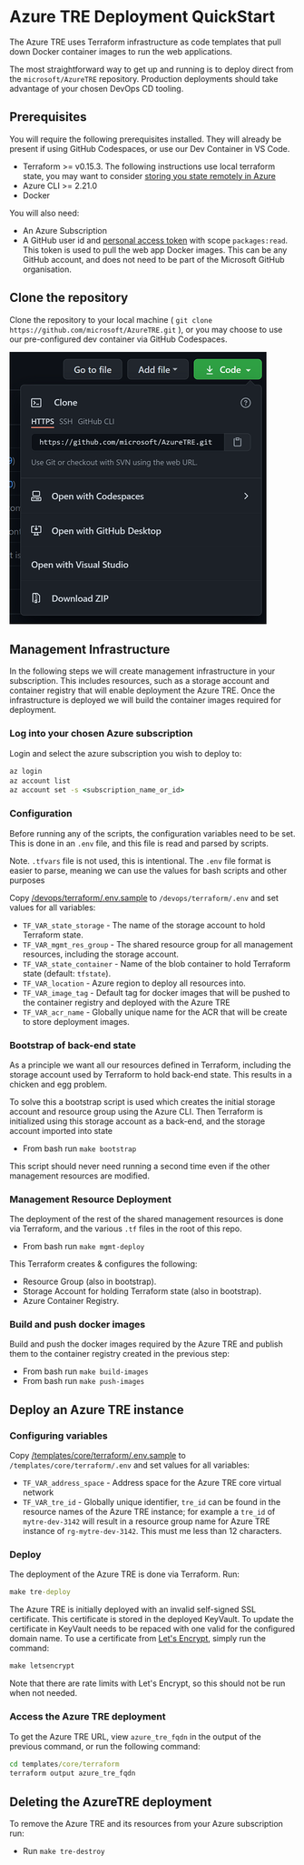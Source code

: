 # Azure TRE Deployment QuickStart

The Azure TRE uses Terraform infrastructure as code templates that pull down Docker container images to run the web applications.

The most straightforward way to get up and running is to deploy direct from the `microsoft/AzureTRE` repository. Production deployments should take advantage of your chosen DevOps CD tooling.

## Prerequisites

You will require the following prerequisites installed. They will already be present if using GitHub Codespaces, or use our Dev Container in VS Code.

- Terraform >= v0.15.3. The following instructions use local terraform state, you may want to consider [storing you state remotely in Azure](https://docs.microsoft.com/en-us/azure/developer/terraform/store-state-in-azure-storage)
- Azure CLI >= 2.21.0
- Docker

You will also need:

- An Azure Subscription
- A GitHub user id and [personal access token](https://docs.github.com/en/github/authenticating-to-github/creating-a-personal-access-token) with scope `packages:read`. This token is used to pull the web app Docker images. This can be any GitHub account, and does not need to be part of the Microsoft GitHub organisation.

## Clone the repository

Clone the repository to your local machine ( `git clone https://github.com/microsoft/AzureTRE.git` ), or you may choose to use our pre-configured dev container via GitHub Codespaces.

![Clone Options](../docs/assets/clone_options.png)

## Management Infrastructure

In the following steps we will create management infrastructure in your subscription. This includes resources, such as a storage account and container registry that will enable deployment the Azure TRE. Once the infrastructure is deployed we will build the container images required for deployment.

### Log into your chosen Azure subscription

Login and select the azure subscription you wish to deploy to:

```cmd
az login
az account list
az account set -s <subscription_name_or_id>
```

### Configuration

Before running any of the scripts, the configuration variables need to be set. This is done in an `.env` file, and this file is read and parsed by scripts.

Note. `.tfvars` file is not used, this is intentional. The `.env` file format is easier to parse, meaning we can use the values for bash scripts and other purposes

Copy [/devops/terraform/.env.sample](../devops/terraform/.env.sample) to `/devops/terraform/.env` and set values for all variables:

- `TF_VAR_state_storage` - The name of the storage account to hold Terraform state.
- `TF_VAR_mgmt_res_group` - The shared resource group for all management resources, including the storage account.
- `TF_VAR_state_container` - Name of the blob container to hold Terraform state (default: `tfstate`).
- `TF_VAR_location` - Azure region to deploy all resources into.
- `TF_VAR_image_tag` - Default tag for docker images that will be pushed to the container registry and deployed with the Azure TRE
- `TF_VAR_acr_name` - Globally unique name for the ACR that will be create to store deployment images.

### Bootstrap of back-end state

As a principle we want all our resources defined in Terraform, including the storage account used by Terraform to hold back-end state. This results in a chicken and egg problem.

To solve this a bootstrap script is used which creates the initial storage account and resource group using the Azure CLI. Then Terraform is initialized using this storage account as a back-end, and the storage account imported into state

- From bash run `make bootstrap`

This script should never need running a second time even if the other management resources are modified.

### Management Resource Deployment

The deployment of the rest of the shared management resources is done via Terraform, and the various `.tf` files in the root of this repo.

- From bash run `make mgmt-deploy`

This Terraform creates & configures the following:

- Resource Group (also in bootstrap).
- Storage Account for holding Terraform state (also in bootstrap).
- Azure Container Registry.

### Build and push docker images

Build and push the docker images required by the Azure TRE and publish them to the container registry created in the previous step:

- From bash run `make build-images`
- From bash run `make push-images`

## Deploy an Azure TRE instance

### Configuring variables

Copy [/templates/core/terraform/.env.sample](../templates/core/terraform/.env.sample) to `/templates/core/terraform/.env` and set values for all variables:

- `TF_VAR_address_space` - Address space for the Azure TRE core virtual network
- `TF_VAR_tre_id` - Globally unique identifier, `tre_id` can be found in the resource names of the Azure TRE instance; for example a `tre_id` of `mytre-dev-3142` will result in a resource group name for Azure TRE instance of `rg-mytre-dev-3142`. This must me less than 12 characters.

### Deploy

The deployment of the Azure TRE is done via Terraform. Run:

```cmd
make tre-deploy
```

The Azure TRE is initially deployed with an invalid self-signed SSL certificate. This certificate is stored in the deployed KeyVault. To update the certificate in KeyVault needs to be repaced with one valid for the configured domain name. To use a certificate from [Let's Encrypt][letsencrypt], simply run the command:

```cmd
make letsencrypt
```

Note that there are rate limits with Let's Encrypt, so this should not be run when not needed.

### Access the Azure TRE deployment

To get the Azure TRE URL, view `azure_tre_fqdn` in the output of the previous command, or run the following command:

```cmd
cd templates/core/terraform
terraform output azure_tre_fqdn
```

## Deleting the AzureTRE deployment

To remove the Azure TRE and its resources from your Azure subscription run:

- Run `make tre-destroy`

[letsencrypt]: https://letsencrypt.org/ "A nonprofit Certificate Authority providing TLS certificates to 260 million websites."
